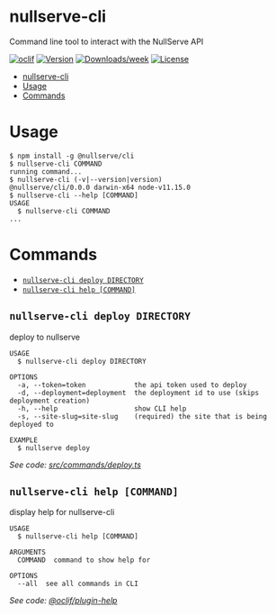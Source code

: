 # nullserve-cli

Command line tool to interact with the NullServe API

[![oclif](https://img.shields.io/badge/cli-oclif-brightgreen.svg)](https://oclif.io)
[![Version](https://img.shields.io/npm/v/nullserve-cli.svg)](https://npmjs.org/package/nullserve-cli)
[![Downloads/week](https://img.shields.io/npm/dw/nullserve-cli.svg)](https://npmjs.org/package/nullserve-cli)
[![License](https://img.shields.io/npm/l/nullserve-cli.svg)](https://github.com/nullserve/nullserve-cli/blob/master/package.json)

<!-- toc -->

- [nullserve-cli](#nullserve-cli)
- [Usage](#usage)
- [Commands](#commands)
  <!-- tocstop -->

# Usage

<!-- usage -->

```sh-session
$ npm install -g @nullserve/cli
$ nullserve-cli COMMAND
running command...
$ nullserve-cli (-v|--version|version)
@nullserve/cli/0.0.0 darwin-x64 node-v11.15.0
$ nullserve-cli --help [COMMAND]
USAGE
  $ nullserve-cli COMMAND
...
```

<!-- usagestop -->

# Commands

<!-- commands -->

- [`nullserve-cli deploy DIRECTORY`](#nullserve-cli-deploy-directory)
- [`nullserve-cli help [COMMAND]`](#nullserve-cli-help-command)

## `nullserve-cli deploy DIRECTORY`

deploy to nullserve

```
USAGE
  $ nullserve-cli deploy DIRECTORY

OPTIONS
  -a, --token=token            the api token used to deploy
  -d, --deployment=deployment  the deployment id to use (skips deployment creation)
  -h, --help                   show CLI help
  -s, --site-slug=site-slug    (required) the site that is being deployed to

EXAMPLE
  $ nullserve deploy
```

_See code: [src/commands/deploy.ts](https://github.com/nullserve/nullserve-cli/blob/v0.0.0/src/commands/deploy.ts)_

## `nullserve-cli help [COMMAND]`

display help for nullserve-cli

```
USAGE
  $ nullserve-cli help [COMMAND]

ARGUMENTS
  COMMAND  command to show help for

OPTIONS
  --all  see all commands in CLI
```

_See code: [@oclif/plugin-help](https://github.com/oclif/plugin-help/blob/v2.2.1/src/commands/help.ts)_

<!-- commandsstop -->

